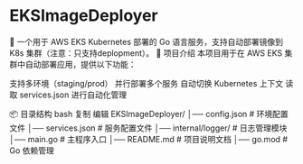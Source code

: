 # EKSImageDeployer
🚀 一个用于 AWS EKS Kubernetes 部署的 Go 语言服务，支持自动部署镜像到 K8s 集群（注意：只支持deplopment）。
📌 项目介绍
本项目用于在 AWS EKS 集群中自动部署应用，提供以下功能：

支持多环境（staging/prod）
并行部署多个服务
自动切换 Kubernetes 上下文
读取 services.json 进行自动化管理

📦 目录结构
bash
复制
编辑
EKSImageDeployer/
│── config.json         # 环境配置文件
│── services.json       # 服务配置文件
│── internal/logger/    # 日志管理模块
│── main.go             # 主程序入口
│── README.md           # 项目说明文档
│── go.mod              # Go 依赖管理

